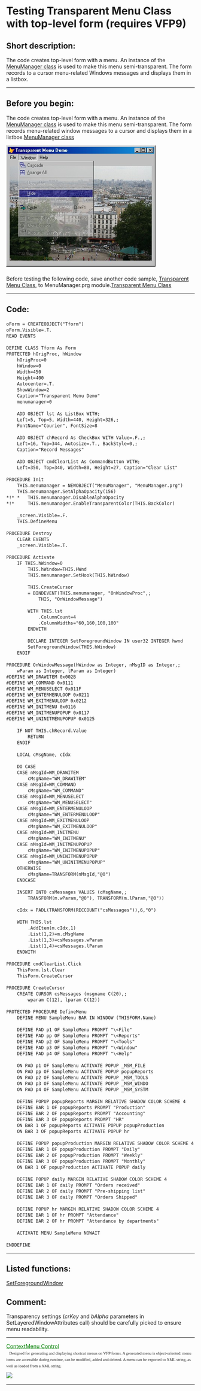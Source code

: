 
# Testing Transparent Menu Class with top-level form (requires VFP9)

## Short description:
The code creates top-level form with a menu. An instance of the <a href="?example=496">MenuManager class</a> is used to make this menu semi-transparent. The form records to a cursor menu-related Windows messages and displays them in a listbox.
  
***  


## Before you begin:
The code creates top-level form with a menu. An instance of the <a href="?example=496">MenuManager class</a> is used to make this menu semi-transparent. The form records menu-related window messages to a cursor and displays them in a listbox.[MenuManager class](sample_496.md)  

![](../images/transparentmenu.jpg)  

Before testing the following code, save another code sample, <a href="?example=496">Transparent Menu Class</a>, to MenuManager.prg module.[Transparent Menu Class](sample_496.md)  

  
***  


## Code:
```foxpro  
oForm = CREATEOBJECT("Tform")
oForm.Visible=.T.
READ EVENTS

DEFINE CLASS Tform As Form
PROTECTED hOrigProc, hWindow
	hOrigProc=0
	hWindow=0
	Width=450
	Height=400
	Autocenter=.T.
	ShowWindow=2
	Caption="Transparent Menu Demo"
	menumanager=0

	ADD OBJECT lst As ListBox WITH;
	Left=5, Top=5, Width=440, Height=326,;
	FontName="Courier", FontSize=8
	
	ADD OBJECT chRecord As CheckBox WITH Value=.F.,;
	Left=16, Top=344, Autosize=.T., BackStyle=0,;
	Caption="Record Messages"

	ADD OBJECT cmdClearList As CommandButton WITH;
	Left=350, Top=340, Width=80, Height=27, Caption="Clear List"
	
PROCEDURE Init
	THIS.menumanager = NEWOBJECT("MenuManager", "MenuManager.prg")
	THIS.menumanager.SetAlphaOpacity(156)
*!*	*	THIS.menumanager.DisableAlphaOpacity
*!*		THIS.menumanager.EnableTransparentColor(THIS.BackColor)

	_screen.Visible=.F.
	THIS.DefineMenu

PROCEDURE Destroy
	CLEAR EVENTS
	_screen.Visible=.T.

PROCEDURE Activate
	IF THIS.hWindow=0
		THIS.hWindow=THIS.HWnd
		THIS.menumanager.SetHook(THIS.hWindow)

		THIS.CreateCursor
		= BINDEVENT(THIS.menumanager, "OnWindowProc",;
			THIS, "OnWindowMessage")
		
		WITH THIS.lst
			.ColumnCount=4
			.ColumnWidths="60,160,100,100"
		ENDWITH

		DECLARE INTEGER SetForegroundWindow IN user32 INTEGER hwnd
		SetForegroundWindow(THIS.hWindow)
	ENDIF

PROCEDURE OnWindowMessage(hWindow as Integer, nMsgID as Integer,;
	wParam as Integer, lParam as Integer)
#DEFINE WM_DRAWITEM 0x002B
#DEFINE WM_COMMAND 0x0111
#DEFINE WM_MENUSELECT 0x011F
#DEFINE WM_ENTERMENULOOP 0x0211
#DEFINE WM_EXITMENULOOP 0x0212
#DEFINE WM_INITMENU 0x0116
#DEFINE WM_INITMENUPOPUP 0x0117
#DEFINE WM_UNINITMENUPOPUP 0x0125

	IF NOT THIS.chRecord.Value
		RETURN
	ENDIF

	LOCAL cMsgName, cIdx
	
	DO CASE
	CASE nMsgId=WM_DRAWITEM
		cMsgName="WM_DRAWITEM"
	CASE nMsgId=WM_COMMAND
		cMsgName="WM_COMMAND"
	CASE nMsgId=WM_MENUSELECT
		cMsgName="WM_MENUSELECT"
	CASE nMsgId=WM_ENTERMENULOOP
		cMsgName="WM_ENTERMENULOOP"
	CASE nMsgId=WM_EXITMENULOOP
		cMsgName="WM_EXITMENULOOP"
	CASE nMsgId=WM_INITMENU
		cMsgName="WM_INITMENU"
	CASE nMsgId=WM_INITMENUPOPUP
		cMsgName="WM_INITMENUPOPUP"
	CASE nMsgId=WM_UNINITMENUPOPUP
		cMsgName="WM_UNINITMENUPOPUP"
	OTHERWISE
		cMsgName=TRANSFORM(nMsgId,"@0")
	ENDCASE

	INSERT INTO csMessages VALUES (cMsgName,;
		TRANSFORM(m.wParam,"@0"), TRANSFORM(m.lParam,"@0"))

	cIdx = PADL(TRANSFORM(RECCOUNT("csMessages")),6,"0")
	
	WITH THIS.lst
		.AddItem(m.cIdx,1)
		.List(1,2)=m.cMsgName
		.List(1,3)=csMessages.wParam
		.List(1,4)=csMessages.lParam
	ENDWITH

PROCEDURE cmdClearList.Click
	ThisForm.lst.Clear
	ThisForm.CreateCursor

PROCEDURE CreateCursor
	CREATE CURSOR csMessages (msgname C(20),;
		wparam C(12), lparam C(12))

PROTECTED PROCEDURE DefineMenu
	DEFINE MENU SampleMenu BAR IN WINDOW (THISFORM.Name)

	DEFINE PAD p1 OF SampleMenu PROMPT "\<File"
	DEFINE PAD pp OF SampleMenu PROMPT "\<Reports"
	DEFINE PAD p2 OF SampleMenu PROMPT "\<Tools"
	DEFINE PAD p3 OF SampleMenu PROMPT "\<Window"
	DEFINE PAD p4 OF SampleMenu PROMPT "\<Help"

	ON PAD p1 OF SampleMenu ACTIVATE POPUP _MSM_FILE
	ON PAD pp OF SampleMenu ACTIVATE POPUP popupReports
	ON PAD p2 OF SampleMenu ACTIVATE POPUP _MSM_TOOLS
	ON PAD p3 OF SampleMenu ACTIVATE POPUP _MSM_WINDO
	ON PAD p4 OF SampleMenu ACTIVATE POPUP _MSM_SYSTM

	DEFINE POPUP popupReports MARGIN RELATIVE SHADOW COLOR SCHEME 4
	DEFINE BAR 1 OF popupReports PROMPT "Production"
	DEFINE BAR 2 OF popupReports PROMPT "Accounting"
	DEFINE BAR 3 OF popupReports PROMPT "HR"
	ON BAR 1 OF popupReports ACTIVATE POPUP popupProduction
	ON BAR 3 OF popupReports ACTIVATE POPUP hr

	DEFINE POPUP popupProduction MARGIN RELATIVE SHADOW COLOR SCHEME 4
	DEFINE BAR 1 OF popupProduction PROMPT "Daily"
	DEFINE BAR 2 OF popupProduction PROMPT "Weekly"
	DEFINE BAR 3 OF popupProduction PROMPT "Monthly"
	ON BAR 1 OF popupProduction ACTIVATE POPUP daily

	DEFINE POPUP daily MARGIN RELATIVE SHADOW COLOR SCHEME 4
	DEFINE BAR 1 OF daily PROMPT "Orders received"
	DEFINE BAR 2 OF daily PROMPT "Pre-shipping list"
	DEFINE BAR 3 OF daily PROMPT "Orders Shipped"

	DEFINE POPUP hr MARGIN RELATIVE SHADOW COLOR SCHEME 4
	DEFINE BAR 1 OF hr PROMPT "Attendance"
	DEFINE BAR 2 OF hr PROMPT "Attendance by departments"

	ACTIVATE MENU SampleMenu NOWAIT

ENDDEFINE  
```  
***  


## Listed functions:
[SetForegroundWindow](../libraries/user32/SetForegroundWindow.md)  

## Comment:
Transparency settings (*crKey* and *bAlpha* parameters in SetLayeredWindowAttributes call) should be carefully picked to ensure menu readability.  
  
* * *  
<a href="?solution=4&src=x497" style="color:#008000;">ContextMenu Control</a><span style="font:8pt Verdana,Helv;width:440;color:#202020;">  
&nbsp;&nbsp; Designed for generating and displaying shortcut menus on VFP forms. A generated menu is object-oriented: menu items are accessible during runtime, can be modified, added and deleted. A menu can be exported to XML string, as well as loaded from a XML string.  
<a href="?solution=4&src=x497img"><img style="margin-top:10px;" src="http://www.news2news.com/vfp/solutions/images/context_menu/contextmenu_sample_green.png" border="0"></a></span>  
  
***  

